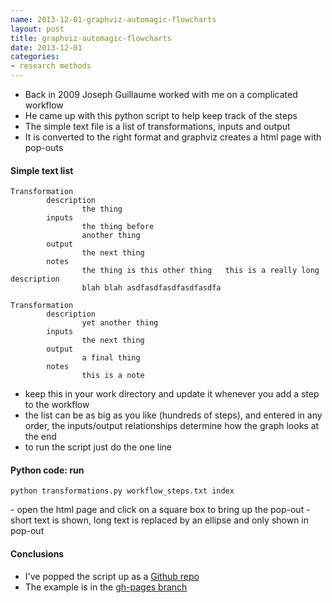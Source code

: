 ```yaml
---
name: 2013-12-01-graphviz-automagic-flowcharts
layout: post
title: graphviz-automagic-flowcharts
date: 2013-12-01
categories:
- research methods 
---
```


- Back in 2009 Joseph Guillaume worked with me on a complicated workflow
- He came up with this python script to help keep track of the steps
- The simple text file is a list of transformations, inputs and output
- It is converted to the right format and graphviz creates a html page with pop-outs

#### Simple text list
    Transformation
            description
                    the thing 
            inputs
                    the thing before
                    another thing
            output
                    the next thing
            notes
                    the thing is this other thing   this is a really long description 
                    blah blah asdfasdfasdfasdfasdfa 
     
    Transformation
            description
                    yet another thing
            inputs
                    the next thing
            output
                    a final thing
            notes
                    this is a note

<p></p>

- keep this in your work directory and update it whenever you add a step to the workflow
- the list can be as big as you like (hundreds of steps), and entered in any order, the inputs/output relationships determine how the graph looks at the end
- to run the script just do the one line

#### Python code: run
    python transformations.py workflow_steps.txt index

<p></p>
- open the html page and click on a square box to bring up the pop-out
- short text is shown, long text is replaced by an ellipse and only shown in pop-out

#### Conclusions  
- I've popped the script up as a [Github repo](https://github.com/ivanhanigan/transformations)
- The example is in the [gh-pages branch](http://ivanhanigan.github.io/transformations/)
